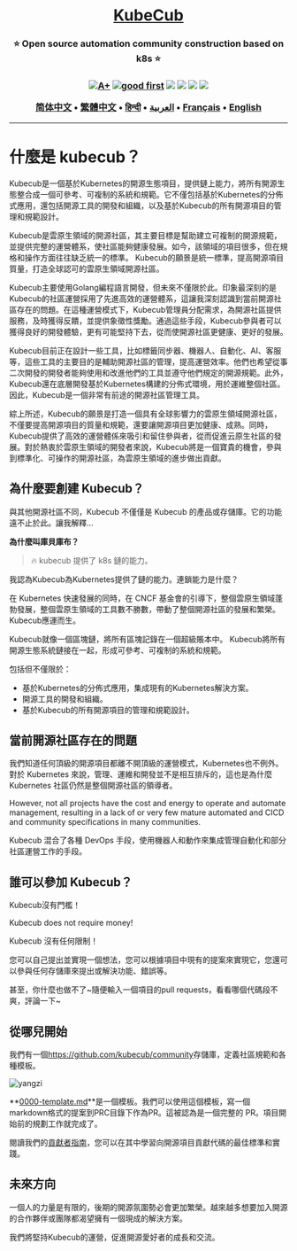 <h1 align="center" style="border-bottom: none">
    <b>
        <a href="https://docker.nsddd.top">KubeCub</a><br>
    </b>
</h1>
<h3 align="center" style="border-bottom: none">
      ⭐️  Open source automation community construction based on k8s  ⭐️ <br>
<h3>

<p align=center>
<a href="https://goreportcard.com/report/github.com/kubecub/go-project-layout"><img src="https://goreportcard.com/badge/github.com/kubecub/go-project-layout" alt="A+"></a>
<a href="https://github.com/issues?q=org%kubecub+is%3Aissue+label%3A%22good+first+issue%22+no%3Aassignee"><img src="https://img.shields.io/github/issues/kubecub/go-project-layout/good%20first%20issue?logo=%22github%22" alt="good first"></a>
<a href="https://github.com/kubecub/go-project-layout"><img src="https://img.shields.io/github/stars/kubecub/go-project-layout.svg?style=flat&logo=github&colorB=deeppink&label=stars"></a>
<a href="https://join.slack.com/t/kubecub/shared_invite/zt-1se0k2bae-lkYzz0_T~BYh3rjkvlcUqQ"><img src="https://img.shields.io/badge/Slack-100%2B-blueviolet?logo=slack&amp;logoColor=white"></a>
<a href="https://github.com/kubecub/go-project-layout/blob/main/LICENSE"><img src="https://img.shields.io/badge/license-Apache--2.0-green"></a>
<a href="https://golang.org/"><img src="https://img.shields.io/badge/Language-Go-blue.svg"></a>
</p>

</p>

<p align="center">
    <a href="./README-zh-CN.md"><b>简体中文</b></a> •
    <a href="./README-zh-TW.md"><b>繁體中文</b></a> •
    <a href="./README-hi.md"><b>हिन्दी</b></a> •
    <a href="./README-ar.md"><b>العربية</b></a> •
    <a href="./README-fr.md"><b>Français</b></a> •
    <a href="./README.md"><b>English</b></a>
</p>

</p>

* * *

# 什麼是 kubecub？

Kubecub是一個基於Kubernetes的開源生態項目，提供鏈上能力，將所有開源生態整合成一個可參考、可複制的系統和規範。它不僅包括基於Kubernetes的分佈式應用，還包括開源工具的開發和組織，以及基於Kubecub的所有開源項目的管理和規範設計。

Kubecub是雲原生領域的開源社區，其主要目標是幫助建立可複制的開源規範，並提供完整的運營體系，使社區能夠健康發展。如今，該領域的項目很多，但在規格和操作方面往往缺乏統一的標準。 Kubecub的願景是統一標準，提高開源項目質量，打造全球認可的雲原生領域開源社區。

Kubecub主要使用Golang編程語言開發，但未來不僅限於此。印象最深刻的是Kubecub的社區運營採用了先進高效的運營體系，這讓我深刻認識到當前開源社區存在的問題。在這種運營模式下，Kubecub管理員分配需求，為開源社區提供服務，及時獲得反饋，並提供象徵性獎勵。通過這些手段，Kubecub參與者可以獲得良好的開發體驗，更有可能堅持下去，從而使開源社區更健康、更好的發展。

Kubecub目前正在設計一些工具，比如標籤同步器、機器人、自動化、AI、客服等，這些工具的主要目的是輔助開源社區的管理，提高運營效率。他們也希望從事二次開發的開發者能夠使用和改進他們的工具並遵守他們規定的開源規範。此外，Kubecub還在底層開發基於Kubernetes構建的分佈式環境，用於運維整個社區。因此，Kubecub是一個非常有前途的開源社區管理工具。

綜上所述，Kubecub的願景是打造一個具有全球影響力的雲原生領域開源社區，不僅要提高開源項目的質量和規範，還要讓開源項目更加健康、成熟。同時，Kubecub提供了高效的運營體係來吸引和留住參與者，從而促進云原生社區的發展。對於熱衷於雲原生領域的開發者來說，Kubecub將是一個寶貴的機會，參與到標準化、可操作的開源社區，為雲原生領域的進步做出貢獻。

## 為什麼要創建 Kubecub？

與其他開源社區不同，Kubecub 不僅僅是 Kubecub 的產品或存儲庫。它的功能遠不止於此。讓我解釋...

**為什麼叫庫貝庫布？**

> 🔥 kubecub 提供了 k8s 鏈的能力。

我認為Kubecub為Kubernetes提供了鏈的能力。連鎖能力是什麼？

在 Kubernetes 快速發展的同時，在 CNCF 基金會的引導下，整個雲原生領域蓬勃發展，整個雲原生領域的工具數不勝數，帶動了整個開源社區的發展和繁榮。 Kubecub應運而生。

Kubecub就像一個區塊鏈，將所有區塊記錄在一個超級賬本中。 Kubecub將所有開源生態系統鏈接在一起，形成可參考、可複制的系統和規範。

包括但不僅限於：

-   基於Kubernetes的分佈式應用，集成現有的Kubernetes解決方案。
-   開源工具的開發和組織。
-   基於Kubecub的所有開源項目的管理和規範設計。

## 當前開源社區存在的問題

我們知道任何頂級的開源項目都離不開頂級的運營模式，Kubernetes也不例外。對於 Kubernetes 來說，管理、運維和開發並不是相互排斥的，這也是為什麼 Kubernetes 社區仍然是整個開源社區的領導者。

However, not all projects have the cost and energy to operate and automate management, resulting in a lack of or very few mature automated and CICD and community specifications in many communities.

Kubecub 混合了各種 DevOps 手段，使用機器人和動作來集成管理自動化和部分社區運營工作的手段。

## 誰可以參加 Kubecub？

Kubecub沒有門檻！

Kubecub does not require money!

Kubecub 沒有任何限制！

您可以自己提出並實現一個想法，您可以根據項目中現有的提案來實現它，您還可以參與任何存儲庫來提出或解決功能、錯誤等。

甚至，你什麼也做不了~隨便輸入一個項目的pull requests，看看哪個代碼段不爽，評論一下~

## 從哪兒開始

我們有一個<https://github.com/kubecub/community>存儲庫，定義社區規範和各種模板。

![yangzi](http://sm.nsddd.top/sm202306012140301.png)

**[0000-template.md](http://0000-template.md/)**是一個模板。我們可以使用這個模板，寫一個markdown格式的提案到PRC目錄下作為PR。這被認為是一個完整的 PR。項目開始前的規劃工作就完成了。

閱讀我們的[貢獻者指南](https://github.com/kubecub/community/blob/main/CONTRIBUTING.md)，您可以在其中學習向開源項目貢獻代碼的最佳標準和實踐。

## 未來方向

一個人的力量是有限的，後期的開源氛圍勢必會更加繁榮。越來越多想要加入開源的合作夥伴或團隊都渴望擁有一個現成的解決方案。

我們將堅持Kubecub的運營，促進開源愛好者的成長和交流。
